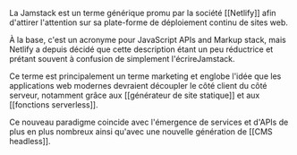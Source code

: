 La Jamstack est un terme générique promu par la société [[Netlify]] afin d'attirer l'attention sur sa plate-forme de déploiement continu de sites web.

À la base, c'est un acronyme pour JavaScript APIs and Markup stack, mais Netlify a depuis décidé que cette description étant un peu réductrice et prétant souvent à confusion de simplement l'écrireJamstack.

Ce terme est principalement un terme marketing et englobe l'idée que les applications web modernes devraient découpler le côté client du côté serveur, notamment grâce aux [[générateur de site statique]] et aux [[fonctions serverless]].

Ce nouveau paradigme coincide avec l'émergence de services et d'APIs de plus en plus nombreux ainsi qu'avec une nouvelle génération de [[CMS headless]].